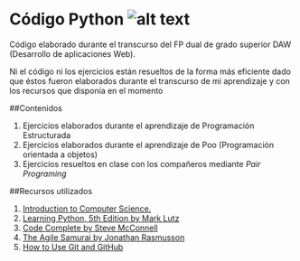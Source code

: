 # Código Python ![alt text](http://manongs.com/static/article/2015/1126/python-logo.png)

Código elaborado durante el transcurso del FP dual de grado superior DAW (Desarrollo de aplicaciones Web).

Ni el código ni los ejercicios están resueltos de la forma más eficiente dado que éstos fueron elaborados durante
el transcurso de mi aprendizaje y con los recursos que disponía en el momento

##Contenidos
1. Ejercicios elaborados durante el aprendizaje de Programación Estructurada
2. Ejercicios elaborados durante el aprendizaje de Poo (Programación orientada a objetos)
3. Ejercicios resueltos en clase con los compañeros mediante *Pair* *Programing*

##Recursos utilizados

1. [Introduction to Computer Science.](https://www.udacity.com/course/intro-to-computer-science--cs101)
2. [Learning Python, 5th Edition by Mark Lutz](http://shop.oreilly.com/product/0636920028154.do)   
3. [Code Complete by Steve McConnell](http://cc2e.com/)
4. [The Agile Samurai by Jonathan Rasmusson](http://shop.oreilly.com/product/9781934356586.do)
5. [How to Use Git and GitHub](https://www.udacity.com/course/how-to-use-git-and-github--ud775)